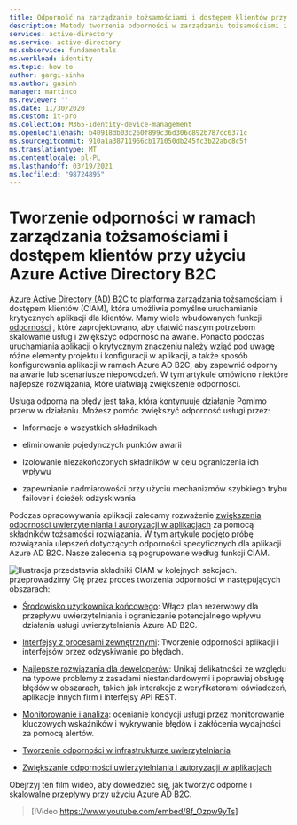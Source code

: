 ```yaml
---
title: Odporność na zarządzanie tożsamościami i dostępem klientów przy użyciu Azure AD B2C | Microsoft Docs
description: Metody tworzenia odporności w zarządzaniu tożsamościami i dostępem klientów przy użyciu Azure AD B2C
services: active-directory
ms.service: active-directory
ms.subservice: fundamentals
ms.workload: identity
ms.topic: how-to
author: gargi-sinha
ms.author: gasinh
manager: martinco
ms.reviewer: ''
ms.date: 11/30/2020
ms.custom: it-pro
ms.collection: M365-identity-device-management
ms.openlocfilehash: b40918db03c260f899c36d306c892b787cc6371c
ms.sourcegitcommit: 910a1a38711966cb171050db245fc3b22abc8c5f
ms.translationtype: MT
ms.contentlocale: pl-PL
ms.lasthandoff: 03/19/2021
ms.locfileid: "98724895"
---
```

# <a name="build-resilience-in-your-customer-identity-and-access-management-with-azure-active-directory-b2c"></a>Tworzenie odporności w ramach zarządzania tożsamościami i dostępem klientów przy użyciu Azure Active Directory B2C

[Azure Active Directory (AD) B2C](../../active-directory-b2c/overview.md) to platforma zarządzania tożsamościami i dostępem klientów (CIAM), która umożliwia pomyślne uruchamianie krytycznych aplikacji dla klientów. Mamy wiele wbudowanych funkcji [odporności](https://azure.microsoft.com/blog/advancing-azure-active-directory-availability/) , które zaprojektowano, aby ułatwić naszym potrzebom skalowanie usług i zwiększyć odporność na awarie. Ponadto podczas uruchamiania aplikacji o krytycznym znaczeniu należy wziąć pod uwagę różne elementy projektu i konfiguracji w aplikacji, a także sposób konfigurowania aplikacji w ramach Azure AD B2C, aby zapewnić odporny na awarie lub scenariusze niepowodzeń. W tym artykule omówiono niektóre najlepsze rozwiązania, które ułatwiają zwiększenie odporności.

Usługa odporna na błędy jest taka, która kontynuuje działanie Pomimo przerw w działaniu. Możesz pomóc zwiększyć odporność usługi przez:

- Informacje o wszystkich składnikach

- eliminowanie pojedynczych punktów awarii

- Izolowanie niezakończonych składników w celu ograniczenia ich wpływu

- zapewnianie nadmiarowości przy użyciu mechanizmów szybkiego trybu failover i ścieżek odzyskiwania

Podczas opracowywania aplikacji zalecamy rozważenie [zwiększenia odporności uwierzytelniania i autoryzacji w aplikacjach](resilience-app-development-overview.md) za pomocą składników tożsamości rozwiązania. W tym artykule podjęto próbę rozwiązania ulepszeń dotyczących odporności specyficznych dla aplikacji Azure AD B2C. Nasze zalecenia są pogrupowane według funkcji CIAM.

![Ilustracja przedstawia składniki CIAM ](media/resilience-b2c/high-level-components.png) w kolejnych sekcjach. przeprowadzimy Cię przez proces tworzenia odporności w następujących obszarach:

- [Środowisko użytkownika końcowego](resilient-end-user-experience.md): Włącz plan rezerwowy dla przepływu uwierzytelniania i ograniczanie potencjalnego wpływu działania usługi uwierzytelniania Azure AD B2C.

- [Interfejsy z procesami zewnętrznymi](resilient-external-processes.md): Tworzenie odporności aplikacji i interfejsów przez odzyskiwanie po błędach.  

- [Najlepsze rozwiązania dla deweloperów](resilience-b2c-developer-best-practices.md): Unikaj delikatności ze względu na typowe problemy z zasadami niestandardowymi i poprawiaj obsługę błędów w obszarach, takich jak interakcje z weryfikatorami oświadczeń, aplikacje innych firm i interfejsy API REST.

- [Monitorowanie i analiza](resilience-with-monitoring-alerting.md): ocenianie kondycji usługi przez monitorowanie kluczowych wskaźników i wykrywanie błędów i zakłócenia wydajności za pomocą alertów.

- [Tworzenie odporności w infrastrukturze uwierzytelniania](resilience-in-infrastructure.md)

- [Zwiększanie odporności uwierzytelniania i autoryzacji w aplikacjach](resilience-app-development-overview.md)

Obejrzyj ten film wideo, aby dowiedzieć się, jak tworzyć odporne i skalowalne przepływy przy użyciu Azure AD B2C.
>[!Video https://www.youtube.com/embed/8f_Ozpw9yTs]
